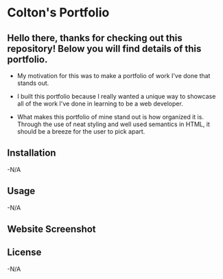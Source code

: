 # Colton's Portfolio

## Hello there, thanks for checking out this repository! Below you will find details of this portfolio.

- My motivation for this was to make a portfolio of work I've done that stands out.

- I built this portfolio because I really wanted a unique way to showcase all of the work I've done in learning to be a 
web developer. 

- What makes this portfolio of mine stand out is how organized it is. Through the use of neat styling and well used semantics in 
HTML, it should be a breeze for the user to pick apart. 

## Installation 
-N/A

## Usage 
-N/A

## Website Screenshot

## License 
-N/A